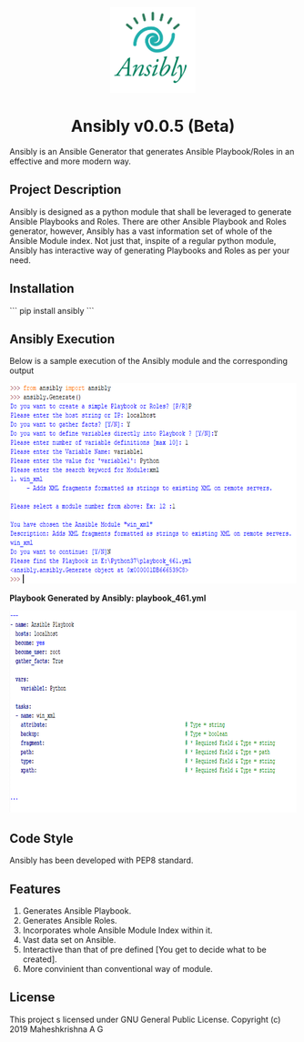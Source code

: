 <p align="center"> <img src="https://github.com/maheshkrishnagopal/Ansibly/blob/master/images/anisbly_small.png" width="150" height="150"/> </p>
<h1 align="center"> Ansibly v0.0.5 (Beta) </h1>

Ansibly is an Ansible Generator that generates Ansible Playbook/Roles in an effective and more modern way.

<h2> Project Description </h2>
<p> Ansibly is designed as a python module that shall be leveraged to generate Ansible Playbooks and Roles. There are other Ansible Playbook and Roles generator, however, Ansibly has a vast information set of whole of the Ansible Module index. Not just that, inspite of a regular python module, Ansibly has interactive way of generating Playbooks and Roles as per your need.</p>

<h2> Installation </h2>
```
pip install ansibly
```

<h2> Ansibly Execution </h2>
<p> Below is a sample execution of the Ansibly module and the corresponding output </p>
<p align="center"> <img src="https://github.com/maheshkrishnagopal/Ansibly/blob/master/images/Example.PNG" width="709" height="352"/> </p>
<p> <b> Playbook Generated by Ansibly: playbook_461.yml </b> </p>
<p align="center"> <img src="https://github.com/maheshkrishnagopal/Ansibly/blob/master/images/Output.PNG" width="866" height="355"/> </p>

<h2> Code Style </h2>
Ansibly has been developed with PEP8 standard.

<h2> Features </h2>
<ol>
  <li> Generates Ansible Playbook. </li>
  <li> Generates Ansible Roles. </li>
  <li> Incorporates whole Ansible Module Index within it. </li>
  <li> Vast data set on Ansible. </li>
  <li> Interactive than that of pre defined [You get to decide what to be created]. </li>
  <li> More convinient than conventional way of module. </li>
</ol>

<h2> License </h2>
This project s licensed under GNU General Public License. Copyright (c) 2019 Maheshkrishna A G
